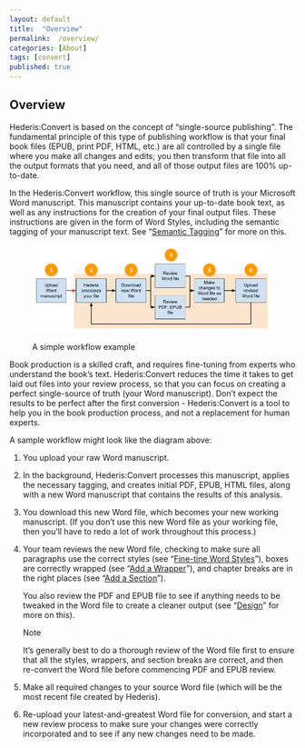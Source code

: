 ```yaml
---
layout: default
title:  "Overview"
permalink:  /overview/
categories: [About]
tags: [convert]
published: true
---
```


<section data-type="introduction" class="hsecintroduction" data-hederis-type="hsecintroduction" id="overview" data-pi-attrs="id: overview; data-tags: convert;" role="doc-introduction" data-tags="convert" data-author-name=" " data-book-title=" " title="Overview"><h1 data-hederis-type="hblkchaptitle" class="hblkchaptitle" id="pzttEHRv7">Overview</h1>
    <p class="hblkp" data-hederis-type="hblkp" id="p4XrsyJsh">Hederis:Convert is based on the concept of &#8220;single-source publishing&#8221;. The fundamental principle of this type of publishing workflow is that your final book files (EPUB, print PDF, HTML, etc.) are all controlled by a single file where you make all changes and edits; you then transform that file into all the output formats that you need, and all of those output files are 100% up-to-date. </p>
    <p class="hblkp" data-hederis-type="hblkp" id="ppS62PTbH">In the Hederis:Convert workflow, this single source of truth is your Microsoft Word manuscript. This manuscript contains your up-to-date book text, as well as any instructions for the creation of your final output files. These instructions are given in the form of Word Styles, including the semantic tagging of your manuscript text. See &#8220;<a href="{% post_url 2019-08-08-13-SemanticTagging %}"><span class="Hyperlink">Semantic Tagging</span></a>&#8221; for more on this.</p>
    <figure class="hwprfig" data-hederis-type="hwprfig" id="psJglKq2C"><img data-hederis-type="hblkimg" class="hblkimg" id="pQH0U6EjD" src="/images/workflow.png"/>
    <p class="hblkcaption" data-hederis-type="hblkcaption" id="pPAe96ay5">A simple workflow example</p>
    </figure>
    <p class="hblkp" data-hederis-type="hblkp" id="pQkpgM2hK">Book production is a skilled craft, and requires fine-tuning from experts who understand the book&#8217;s text. Hederis:Convert reduces the time it takes to get laid out files into your review process, so that you can focus on creating a perfect single-source of truth (your Word manuscript). Don&#8217;t expect the results to be perfect after the first conversion - Hederis:Convert is a tool to help you in the book production process, and not a replacement for human experts.</p>
    <p class="hblkp" data-hederis-type="hblkp" id="pzuX6wXpY">A sample workflow might look like the diagram above:</p>
    <ol class="hwprnumlist" data-hederis-type="hwprnumlist" id="pWhgdzkdV"><li class="hblkoli" data-hederis-type="hblkoli" id="liMyLn3cSa"><p class="hblkoli" data-hederis-type="hblklip" id="p4tfVW9J4">You upload your raw Word manuscript.</p></li>
    <li class="hblkoli" data-hederis-type="hblkoli" id="liFSTVkVkX"><p class="hblkoli" data-hederis-type="hblklip" id="pltYmbgQd">In the background, Hederis:Convert processes this manuscript, applies the necessary tagging, and creates initial PDF, EPUB, HTML files, along with a new Word manuscript that contains the results of this analysis.</p></li>
    <li class="hblkoli" data-hederis-type="hblkoli" id="liJeQxB3ni"><p class="hblkoli" data-hederis-type="hblklip" id="ph9cEwXbN">You download this new Word file, which becomes your new working manuscript. (If you don&#8217;t use this new Word file as your working file, then you&#8217;ll have to redo a lot of work throughout this process.)</p></li>
    <li class="hblkoli" data-hederis-type="hblkoli" id="liOrg6mgqk"><p class="hblkoli" data-hederis-type="hblklip" id="pspHK3SCe">Your team reviews the new Word file, checking to make sure all paragraphs use the correct styles (see &#8220;<a href="{% post_url 2019-08-08-15-Fine-tuneWordStyles %}"><span class="Hyperlink">Fine-tine Word Styles</span></a>&#8221;), boxes are correctly wrapped (see &#8220;<a href="{% post_url 2019-08-08-16-AddaWrapper %}"><span class="Hyperlink">Add a Wrapper</span></a>&#8221;), and chapter breaks are in the right places (see &#8220;<a href="{% post_url 2019-08-08-17-AddaSection %}"><span class="Hyperlink">Add a Section</span></a>&#8221;).</p><p class="hblklicont" data-hederis-type="hblklicont" id="pMokLrTQT">You also review the PDF and EPUB file to see if anything needs to be tweaked in the Word file to create a cleaner output (see &#8220;<a href="{% post_url 2019-08-08-21-Design %}"><span class="Hyperlink">Design</span></a>&#8221; for more on this).</p>
    <aside class="hwprbox box" data-hederis-type="hwprbox" id="pSrl1l7YR" data-type="sidebar"><p class="hblktype" data-hederis-type="hblktype" id="pmz8dMTmX">Note</p>
    <p class="hblkp" data-hederis-type="hblkp" id="pxt2sunGC">It&#8217;s generally best to do a thorough review of the Word file first to ensure that all the styles, wrappers, and section breaks are correct, and then re-convert the Word file before commencing PDF and EPUB review. </p>
    </aside>
    </li>
    <li class="hblkoli" data-hederis-type="hblkoli" id="lijBq0PX1u"><p class="hblkoli" data-hederis-type="hblklip" id="p7056Vsl3">Make all required changes to your source Word file (which will be the most recent file created by Hederis).</p></li>
    <li class="hblkoli" data-hederis-type="hblkoli" id="liLQZww5qM"><p class="hblkoli" data-hederis-type="hblklip" id="pZFBBROkv">Re-upload your latest-and-greatest Word file for conversion, and start a new review process to make sure your changes were correctly incorporated and to see if any new changes need to be made.</p></li>
    </ol>
    </section>
    